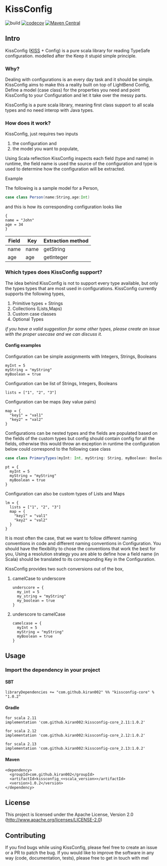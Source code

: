 # KissConfig    
![build](https://github.com/kiran002/kissconfig/workflows/build/badge.svg)
[![codecov](https://codecov.io/gh/kiran002/kissconfig/branch/master/graph/badge.svg)](https://codecov.io/gh/kiran002/kissconfig)
[![Maven Central](https://img.shields.io/maven-central/v/com.github.kiran002/kissconfig-core_2.12.svg?label=Maven%20Central)](https://search.maven.org/search?q=g:%22com.github.kiran002%22%20AND%20a:%22kissconfig-core_2.12%22)

## Intro

KissConfig ([KISS](https://en.wikipedia.org/wiki/KISS_principle) + Config) is a pure scala library for reading TypeSafe configuration. modelled after the Keep it stupid simple principle.

### Why? 

Dealing with configurations is an every day task and it should be simple. KissConfig aims to make this a reality built on top of LightBend Config, Define a model (case class) for the properties you need and point KissConfig to your Configuration and let it take over the messy parts. 

KissConfig is a pure scala library, meaning first class support to all scala types and no need interop with Java types.



### How does it work?

KissConfig, just requires two inputs 

  1. the configuration and 
  2. the model you want to populate,
  
Using Scala reflection KissConfig inspects each field (type and name) in runtime, the field name is used the source of the configuration and type is used to determine how the configuration will be extracted.

Example

The following is a sample model for a Person,

```scala
case class Person(name:String,age:Int)
```
and this is how its corresponding configuration looks like
```hocon
{
name = "John"
age = 34
}
```

Field | Key | Extraction method
------|------|-------------------
name | name | getString
age | age | getInteger


### Which types does KissConfig support? 

The idea behind KissConfig is not to support every type available, but only the types types that are most used in configurations. KissConfig currently supports the following types,

 1. Primitive types + Strings
 2. Collections (Lists,Maps)
 3. Custom case classes
 4. Optional Types

_if you have a valid suggestion for some other types, please create an issue with the proper usecase and we can discuss it._

#### Config examples


Configuration can be simple assignments with Integers, Strings, Booleans

```hocon
myInt = 5
myString = "myString"
myBoolean = true
```

Configuration can be list of Strings, Integers, Booleans

   ```hocon
   lists = ["1", "2", "3"]
   ```

Configuration can be maps (key value pairs)

```hocon
map = {
  "key1" = "val1"
  "key2" = "val2"
}
```

Configurations can be nested types and the fields are populated based on the fields of the custom types
but config should contain config for all the fields, otherwise this would throw an exception in runtime
the configuration below could correspond to the following case class
```scala
case class PrimaryTypes(myInt: Int, myString: String, myBoolean: Boolean)
```
```hocon
pt = {
  myInt = 5
  myString = "myString"
  myBoolean = true
}
```


Configuration can also be custom types of Lists and Maps
```hocon
lm = {
  lists = ["1", "2", "3"]
  map = {
    "key1" = "val1"
    "key2" = "val2"
  }
}
```
It is most often the case, that we want to follow different naming conventions in code and different naming conventions in Configuration. You should have the flexibility to chose the conventions that work the best for you, Using a resolution strategy you are able to define how a field name (in Scala) should be translated to its corresponding Key in the Configuration.

KissConfig provides two such conversions out of the box,

  1. camelCase to underscore 
      ```hocon
      underscore = {
        my_int = 5
        my_string = "myString"
        my_boolean = true
      }
      ```
    
  2. underscore to camelCase
        ```hocon
        camelcase = {
          myInt = 5
          myString = "myString"
          myBoolean = true
        }
        ```
## Usage

### Import the dependency in your project

#### SBT
```
libraryDependencies += "com.github.kiran002" %% "kissconfig-core" % "1.0.2"
```

#### Gradle

```
for scala 2.11
implementation 'com.github.kiran002:kissconfig-core_2.11:1.0.2'

for scala 2.12
implementation 'com.github.kiran002:kissconfig-core_2.12:1.0.2'

for scala 2.13
implementation 'com.github.kiran002:kissconfig-core_2.13:1.0.2'
```

#### Maven

```
<dependency>
  <groupId>com.github.kiran002</groupId>
  <artifactId>kissconfig_<<scala_version>>/artifactId>
  <version>1.0.2</version>
</dependency>
```
## License

This project is licensed under the Apache License, Version 2.0 (http://www.apache.org/licenses/LICENSE-2.0)

## Contributing

If you find bugs while using KissConfig, please feel free to create an issue or a PR to patch the bug. If you would like to improve the software in any way (code, documentation, tests), please free to get in touch with mel


